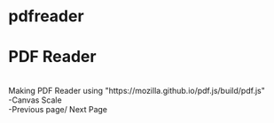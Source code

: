 # pdfreader
<h1>PDF Reader</h1>
<br>
Making PDF Reader using "https://mozilla.github.io/pdf.js/build/pdf.js"
<br>
-Canvas Scale
<br>
-Previous page/ Next Page
